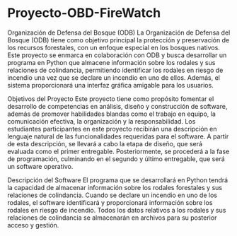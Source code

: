 # Proyecto-OBD-FireWatch

Organización de Defensa del Bosque (ODB)
La Organización de Defensa del Bosque (ODB) tiene como objetivo principal la protección y preservación de los recursos forestales, con un enfoque especial en los bosques nativos. Este proyecto se enmarca en colaboración con ODB y busca desarrollar un programa en Python que almacene información sobre los rodales y sus relaciones de colindancia, permitiendo identificar los rodales en riesgo de incendio una vez que se declare un incendio en uno de ellos. Además, el sistema proporcionará una interfaz gráfica amigable para los usuarios.

Objetivos del Proyecto
Este proyecto tiene como propósito fomentar el desarrollo de competencias en análisis, diseño y construcción de software, además de promover habilidades blandas como el trabajo en equipo, la comunicación efectiva, la organización y la responsabilidad. Los estudiantes participantes en este proyecto recibirán una descripción en lenguaje natural de las funcionalidades requeridas para el software. A partir de esta descripción, se llevará a cabo la etapa de diseño, que será evaluada como el primer entregable. Posteriormente, se procederá a la fase de programación, culminando en el segundo y último entregable, que será un software operativo.

Descripción del Software
El programa que se desarrollará en Python tendrá la capacidad de almacenar información sobre los rodales forestales y sus relaciones de colindancia. Cuando se declare un incendio en uno de los rodales, el software identificará y proporcionará información sobre los rodales en riesgo de incendio. Todos los datos relativos a los rodales y sus relaciones de colindancia se almacenarán en archivos para su posterior acceso y gestión.
